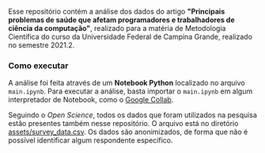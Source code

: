 Esse repositório contém a análise dos dados do artigo **"Principais problemas de saúde que afetam programadores e trabalhadores de ciência da computação"**, realizado para a matéria de Metodologia Científica do curso da Universidade Federal de Campina Grande, realizado no semestre 2021.2.

### Como executar

A análise foi feita através de um **Notebook Python** localizado no arquivo `main.ipynb`. Para executar a análise, basta importar o `main.ipynb` em algum interpretador de Notebook, como o [Google Collab](https://research.google.com/colaboratory/).

Seguindo o *Open Science*, todos os dados que foram utilizados na pesquisa estão presentes também nesse repositório. O arquivo está no diretório [assets/survey_data.csv](https://github.com/AntonioNtV/MC-data/blob/main/assets/survey_data.csv). Os dados são anonimizados, de forma que não é possível identificar algum respondente específico.
